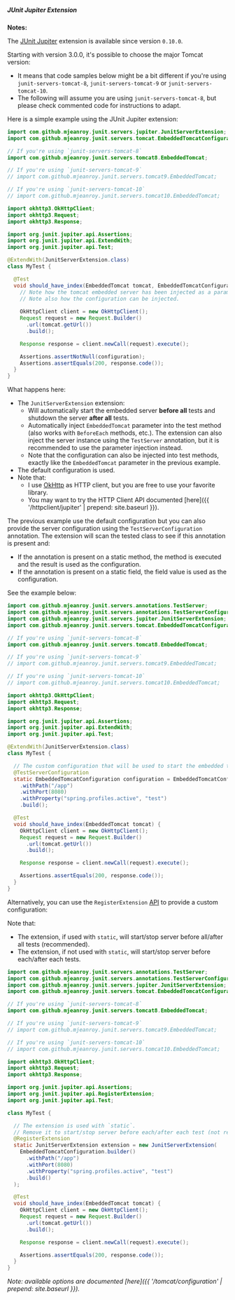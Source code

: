 ##### JUnit Jupiter Extension

**Notes:**

The [JUnit Jupiter](https://junit.org/junit5/docs/current/user-guide) extension is available since version `0.10.0`.

Starting with version 3.0.0, it's possible to choose the major Tomcat version:
  - It means that code samples below might be a bit different if you're using `junit-servers-tomcat-8`, `junit-servers-tomcat-9` or `junit-servers-tomcat-10`.
  - The following will assume you are using `junit-servers-tomcat-8`, but please check commented code for instructions to adapt.


Here is a simple example using the JUnit Jupiter extension:

```java
import com.github.mjeanroy.junit.servers.jupiter.JunitServerExtension;
import com.github.mjeanroy.junit.servers.tomcat.EmbeddedTomcatConfiguration;

// If you're using `junit-servers-tomcat-8`
import com.github.mjeanroy.junit.servers.tomcat8.EmbeddedTomcat;

// If you're using `junit-servers-tomcat-9`
// import com.github.mjeanroy.junit.servers.tomcat9.EmbeddedTomcat;

// If you're using `junit-servers-tomcat-10`
// import com.github.mjeanroy.junit.servers.tomcat10.EmbeddedTomcat;

import okhttp3.OkHttpClient;
import okhttp3.Request;
import okhttp3.Response;

import org.junit.jupiter.api.Assertions;
import org.junit.jupiter.api.ExtendWith;
import org.junit.jupiter.api.Test;

@ExtendWith(JunitServerExtension.class)
class MyTest {

  @Test
  void should_have_index(EmbeddedTomcat tomcat, EmbeddedTomcatConfiguration configuration) {
    // Note how the tomcat embedded server has been injected as a parameter of the test method.
    // Note also how the configuration can be injected.
  
    OkHttpClient client = new OkHttpClient();
    Request request = new Request.Builder()
      .url(tomcat.getUrl())
      .build();

    Response response = client.newCall(request).execute();

    Assertions.assertNotNull(configuration);
    Assertions.assertEquals(200, response.code());
  }
}
```

What happens here:

- The `JunitServerExtension` extension:
  - Will automatically start the embedded server **before all** tests and shutdown the server **after all** tests.
  - Automatically inject `EmbeddedTomcat` parameter into the test method (also works with `BeforeEach` methods, etc.). The extension can also inject
    the server instance using the `TestServer` annotation, but it is recommended to use the parameter injection instead.
  - Note that the configuration can also be injected into test methods, exactly like the `EmbeddedTomcat` parameter in the previous example.
- The default configuration is used.
- Note that:
  - I use [OkHttp](http://square.github.io/okhttp/) as HTTP client, but you are free to use your favorite library.
  - You may want to try the HTTP Client API documented [here]({{ '/httpclient/jupiter' | prepend: site.baseurl }}).

The previous example use the default configuration but you can also provide the server configuration using the `TestServerConfiguration` annotation. The extension will scan the tested class to see if this annotation is present and:
- If the annotation is present on a static method, the method is executed and the result is used as the configuration.
- If the annotation is present on a static field, the field value is used as the configuration.

See the example below:

```java
import com.github.mjeanroy.junit.servers.annotations.TestServer;
import com.github.mjeanroy.junit.servers.annotations.TestServerConfiguration;
import com.github.mjeanroy.junit.servers.jupiter.JunitServerExtension;
import com.github.mjeanroy.junit.servers.tomcat.EmbeddedTomcatConfiguration;

// If you're using `junit-servers-tomcat-8`
import com.github.mjeanroy.junit.servers.tomcat8.EmbeddedTomcat;

// If you're using `junit-servers-tomcat-9`
// import com.github.mjeanroy.junit.servers.tomcat9.EmbeddedTomcat;

// If you're using `junit-servers-tomcat-10`
// import com.github.mjeanroy.junit.servers.tomcat10.EmbeddedTomcat;

import okhttp3.OkHttpClient;
import okhttp3.Request;
import okhttp3.Response;

import org.junit.jupiter.api.Assertions;
import org.junit.jupiter.api.ExtendWith;
import org.junit.jupiter.api.Test;

@ExtendWith(JunitServerExtension.class)
class MyTest {

  // The custom configuration that will be used to start the embedded tomcat server.
  @TestServerConfiguration
  static EmbeddedTomcatConfiguration configuration = EmbeddedTomcatConfiguration.builder()
    .withPath("/app")
    .withPort(8080)
    .withProperty("spring.profiles.active", "test")
    .build();

  @Test
  void should_have_index(EmbeddedTomcat tomcat) {
    OkHttpClient client = new OkHttpClient();
    Request request = new Request.Builder()
      .url(tomcat.getUrl())
      .build();

    Response response = client.newCall(request).execute();

    Assertions.assertEquals(200, response.code());
  }
}
```

Alternatively, you can use the `RegisterExtension` [API](https://junit.org/junit5/docs/current/user-guide/#extensions-registration) to provide a custom configuration:

Note that:
- The extension, if used with `static`, will start/stop server before all/after all tests (recommended).
- The extension, if not used with `static`, will start/stop server before each/after each tests.

```java
import com.github.mjeanroy.junit.servers.annotations.TestServer;
import com.github.mjeanroy.junit.servers.annotations.TestServerConfiguration;
import com.github.mjeanroy.junit.servers.jupiter.JunitServerExtension;
import com.github.mjeanroy.junit.servers.tomcat.EmbeddedTomcatConfiguration;

// If you're using `junit-servers-tomcat-8`
import com.github.mjeanroy.junit.servers.tomcat8.EmbeddedTomcat;

// If you're using `junit-servers-tomcat-9`
// import com.github.mjeanroy.junit.servers.tomcat9.EmbeddedTomcat;

// If you're using `junit-servers-tomcat-10`
// import com.github.mjeanroy.junit.servers.tomcat10.EmbeddedTomcat;

import okhttp3.OkHttpClient;
import okhttp3.Request;
import okhttp3.Response;

import org.junit.jupiter.api.Assertions;
import org.junit.jupiter.api.RegisterExtension;
import org.junit.jupiter.api.Test;

class MyTest {

  // The extension is used with `static`.
  // Remove it to start/stop server before each/after each test (not recommended).
  @RegisterExtension
  static JunitServerExtension extension = new JunitServerExtension(
    EmbeddedTomcatConfiguration.builder()
      .withPath("/app")
      .withPort(8080)
      .withProperty("spring.profiles.active", "test")
      .build()
  );

  @Test
  void should_have_index(EmbeddedTomcat tomcat) {
    OkHttpClient client = new OkHttpClient();
    Request request = new Request.Builder()
      .url(tomcat.getUrl())
      .build();

    Response response = client.newCall(request).execute();

    Assertions.assertEquals(200, response.code());
  }
}
```

*Note: available options are documented [here]({{ '/tomcat/configuration' | prepend: site.baseurl }}).*
